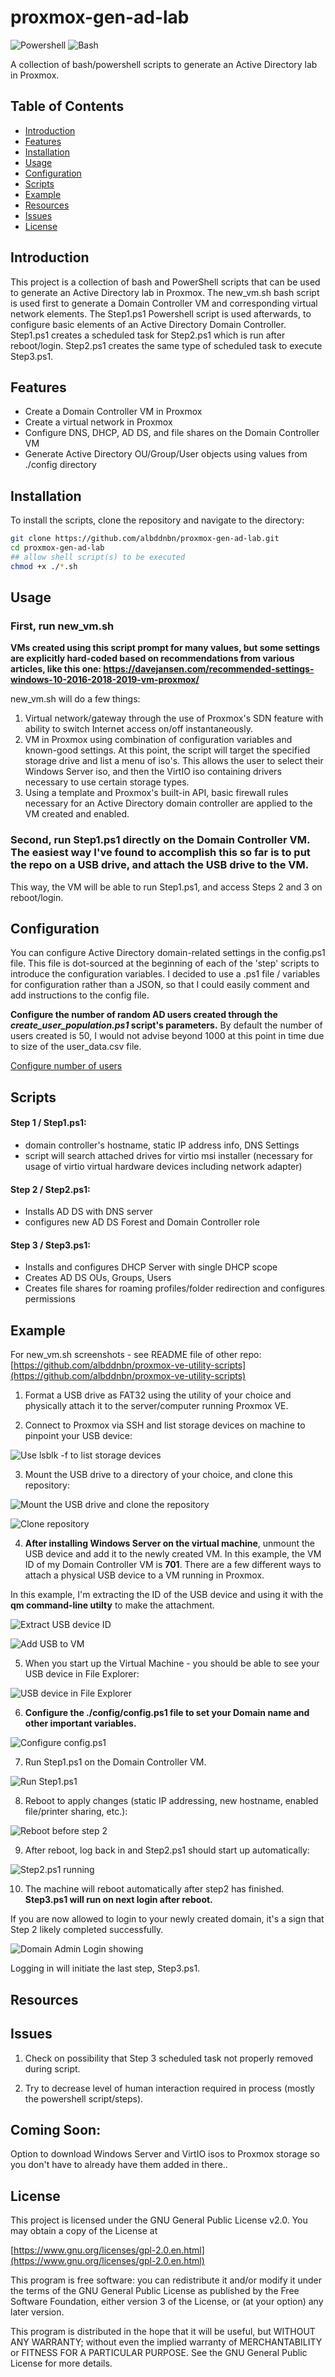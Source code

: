 # proxmox-gen-ad-lab
![Powershell](https://img.shields.io/badge/language-Powershell-0078D4) ![Bash](https://img.shields.io/badge/Bash-05c100)  

A collection of bash/powershell scripts to generate an Active Directory lab in Proxmox.

## Table of Contents

- [Introduction](#introduction)
- [Features](#features)
- [Installation](#installation)
- [Usage](#usage)
- [Configuration](#configuration)
- [Scripts](#scripts)
- [Example](#example)
- [Resources](#resources)
- [Issues](#issues)
- [License](#license)

## Introduction

This project is a collection of bash and PowerShell scripts that can be used to generate an Active Directory lab in Proxmox.
The new_vm.sh bash script is used first to generate a Domain Controller VM and corresponding virtual network elements.
The Step1.ps1 Powershell script is used afterwards, to configure basic elements of an Active Directory Domain Controller. Step1.ps1 creates a scheduled task for Step2.ps1 which is run after reboot/login. Step2.ps1 creates the same type of scheduled task to execute Step3.ps1.

## Features

- Create a Domain Controller VM in Proxmox
- Create a virtual network in Proxmox
- Configure DNS, DHCP, AD DS, and file shares on the Domain Controller VM
- Generate Active Directory OU/Group/User objects using values from ./config directory

## Installation

To install the scripts, clone the repository and navigate to the directory:

```sh
git clone https://github.com/albddnbn/proxmox-gen-ad-lab.git
cd proxmox-gen-ad-lab
## allow shell script(s) to be executed
chmod +x ./*.sh
```

## Usage

### First, run new_vm.sh
<b>VMs created using this script prompt for many values, but some settings are explicitly hard-coded based on recommendations from various articles, like this one: https://davejansen.com/recommended-settings-windows-10-2016-2018-2019-vm-proxmox/</b>

new_vm.sh will do a few things:

1. Virtual network/gateway through the use of Proxmox's SDN feature with ability to switch Internet access on/off instantaneously.
2. VM in Proxmox using combination of configuration variables and known-good settings. At this point, the script will target the specified storage drive and list a menu of iso's. This allows the user to select their Windows Server iso, and then the VirtIO iso containing drivers necessary to use certain storage types.
3. Using a template and Proxmox's built-in API, basic firewall rules necessary for an Active Directory domain controller are applied to the VM created and enabled.

### Second, run Step1.ps1 directly on the Domain Controller VM. The easiest way I've found to accomplish this so far is to put the repo on a USB drive, and attach the USB drive to the VM.

This way, the VM will be able to run Step1.ps1, and access Steps 2 and 3 on reboot/login.

## Configuration
You can configure Active Directory domain-related settings in the config.ps1 file. This file is dot-sourced at the beginning of each of the 'step' scripts to introduce the configuration variables. I decided to use a .ps1 file / variables for configuration rather than a JSON, so that I could easily comment and add instructions to the config file.

<b>Configure the number of random AD users created through the <i>create_user_population.ps1</i> script's parameters.</b> By default the number of users created is 50, I would not advise beyond 1000 at this point in time due to size of the user_data.csv file.

[Configure number of users](img/specify_num_users_012.png)

## Scripts

#### Step 1 / Step1.ps1:
- domain controller's hostname, static IP address info, DNS Settings
- script will search attached drives for virtio msi installer (necessary for usage of virtio virtual hardware devices including network adapter)

#### Step 2 / Step2.ps1:
- Installs AD DS with DNS server
- configures new AD DS Forest and Domain Controller role

#### Step 3 / Step3.ps1:
- Installs and configures DHCP Server with single DHCP scope
- Creates AD DS OUs, Groups, Users
- Creates file shares for roaming profiles/folder redirection and configures permissions

## Example

For new_vm.sh screenshots - see README file of other repo: [https://github.com/albddnbn/proxmox-ve-utility-scripts](https://github.com/albddnbn/proxmox-ve-utility-scripts)

1. Format a USB drive as FAT32 using the utility of your choice and physically attach it to the server/computer running Proxmox VE.

2. Connect to Proxmox via SSH and list storage devices on machine to pinpoint your USB device:

![Use lsblk -f to list storage devices](img/list_usb_001.png)

3. Mount the USB drive to a directory of your choice, and clone this repository:

![Mount the USB drive and clone the repository](img/mount_usb_002.png)

![Clone repository](img/clone_repo_003.png)

4. <b>After installing Windows Server on the virtual machine</b>, unmount the USB device and add it to the newly created VM. In this example, the VM ID of my Domain Controller VM is <b>701</b>. There are a few different ways to attach a physical USB device to a VM running in Proxmox.

In this example, I'm extracting the ID of the USB device and using it with the <b>qm command-line utilty</b> to make the attachment.

![Extract USB device ID](img/get_usb_id_004.png)

![Add USB to VM](img/add_usb_to_vm_005.png)

5. When you start up the Virtual Machine - you should be able to see your USB device in File Explorer:

![USB device in File Explorer](img/should_see_usb_when_vm_starts_006.png)

6. <b>Configure the ./config/config.ps1 file to set your Domain name and other important variables.</b>

![Configure config.ps1](img/configure_config_ps1_007.png)

7. Run Step1.ps1 on the Domain Controller VM.

![Run Step1.ps1](img/running_Step1_008.png)

8. Reboot to apply changes (static IP addressing, new hostname, enabled file/printer sharing, etc.):

![Reboot before step 2](img/reboot_before_step2_009.png)

9. After reboot, log back in and Step2.ps1 should start up automatically:

![Step2.ps1 running](img/step2_startup_onlogin_010.png)

10. The machine will reboot automatically after step2 has finished. <b>Step3.ps1 will run on next login after reboot.</b>

If you are now allowed to login to your newly created domain, it's a sign that Step 2 likely completed successfully.

![Domain Admin Login showing](img/step2_successful_011.png)

Logging in will initiate the last step, Step3.ps1.

## Resources

## Issues

1. Check on possibility that Step 3 scheduled task not properly removed during script.

2. Try to decrease level of human interaction required in process (mostly the powershell script/steps).

## Coming Soon:

Option to download Windows Server and VirtIO isos to Proxmox storage so you don't have to already have them added in there..

## License

This project is licensed under the GNU General Public License v2.0. You may obtain a copy of the License at

[https://www.gnu.org/licenses/gpl-2.0.en.html](https://www.gnu.org/licenses/gpl-2.0.en.html)

This program is free software: you can redistribute it and/or modify it under the terms of the GNU General Public License as published by the Free Software Foundation, either version 3 of the License, or (at your option) any later version.

This program is distributed in the hope that it will be useful, but WITHOUT ANY WARRANTY; without even the implied warranty of MERCHANTABILITY or FITNESS FOR A PARTICULAR PURPOSE. See the GNU General Public License for more details.

